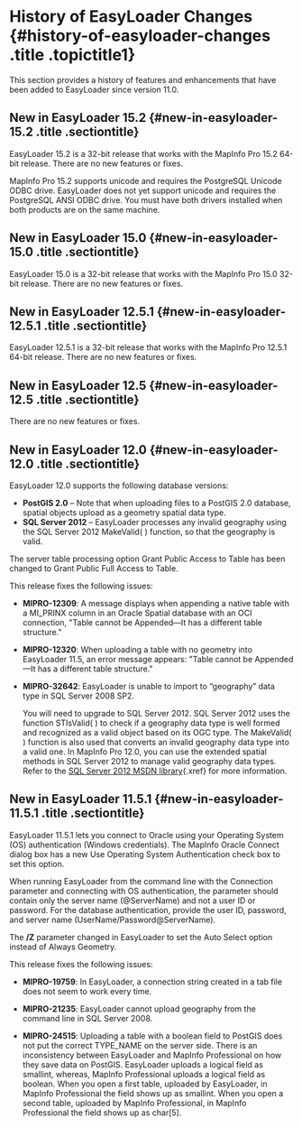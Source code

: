 History of EasyLoader Changes {#history-of-easyloader-changes .title .topictitle1}
=============================

This section provides a history of features and enhancements that have been added to EasyLoader since version 11.0.

New in EasyLoader 15.2 {#new-in-easyloader-15.2 .title .sectiontitle}
----------------------

EasyLoader 15.2 is a 32-bit release that works with the MapInfo Pro 15.2 64-bit release. There are no new features or fixes.

MapInfo Pro 15.2 supports unicode and requires the PostgreSQL Unicode ODBC drive. EasyLoader does not yet support unicode and requires the PostgreSQL ANSI ODBC drive. You must have both drivers installed when both products are on the same machine.

New in EasyLoader 15.0 {#new-in-easyloader-15.0 .title .sectiontitle}
----------------------

EasyLoader 15.0 is a 32-bit release that works with the MapInfo Pro 15.0 32-bit release. There are no new features or fixes.

New in EasyLoader 12.5.1 {#new-in-easyloader-12.5.1 .title .sectiontitle}
------------------------

EasyLoader 12.5.1 is a 32-bit release that works with the MapInfo Pro 12.5.1 64-bit release. There are no new features or fixes.

New in EasyLoader 12.5 {#new-in-easyloader-12.5 .title .sectiontitle}
----------------------

There are no new features or fixes.

New in EasyLoader 12.0 {#new-in-easyloader-12.0 .title .sectiontitle}
----------------------

EasyLoader 12.0 supports the following database versions:

-   **PostGIS 2.0** – Note that when uploading files to a PostGIS 2.0 database, spatial objects upload as a geometry spatial data type.
-   **SQL Server 2012** – EasyLoader processes any invalid geography using the SQL Server 2012 MakeValid( ) function, so that the geography is valid.

The server table processing option <span class="ph uicontrol">Grant Public Access to Table</span> has been changed to <span class="ph uicontrol">Grant Public Full Access to Table</span>.

This release fixes the following issues:

-   **MIPRO-12309**: A message displays when appending a native table with a MI\_PRINX column in an Oracle Spatial database with an OCI connection, "Table cannot be Appended—It has a different table structure."
-   **MIPRO-12320**: When uploading a table with no geometry into EasyLoader 11.5, an error message appears: "Table cannot be Appended—It has a different table structure."
-   **MIPRO-32642**: EasyLoader is unable to import to “geography” data type in SQL Server 2008 SP2.

    You will need to upgrade to SQL Server 2012. SQL Server 2012 uses the function STIsValid( ) to check if a geography data type is well formed and recognized as a valid object based on its OGC type. The MakeValid( ) function is also used that converts an invalid geography data type into a valid one. In MapInfo Pro 12.0, you can use the extended spatial methods in SQL Server 2012 to manage valid geography data types. Refer to the [SQL Server 2012 MSDN library](http://msdn.microsoft.com/en-us/library/ff929337.aspx){.xref} for more information.

New in EasyLoader 11.5.1 {#new-in-easyloader-11.5.1 .title .sectiontitle}
------------------------

EasyLoader 11.5.1 lets you connect to Oracle using your Operating System (OS) authentication (Windows credentials). The <span class="keyword wintitle">MapInfo Oracle Connect</span> dialog box has a new <span class="ph uicontrol">Use Operating System Authentication</span> check box to set this option.

When running EasyLoader from the command line with the <span class="keyword option">Connection</span> parameter and connecting with OS authentication, the parameter should contain only the server name (@ServerName) and not a user ID or password. For the database authentication, provide the user ID, password, and server name (UserName/Password@ServerName).

The **/Z** parameter changed in EasyLoader to set the <span class="ph uicontrol">Auto Select</span> option instead of <span class="ph uicontrol">Always Geometry</span>.

This release fixes the following issues:

-   **MIPRO-19759**: In EasyLoader, a connection string created in a tab file does not seem to work every time.

-   **MIPRO-21235**: EasyLoader cannot upload geography from the command line in SQL Server 2008.

-   **MIPRO-24515**: Uploading a table with a boolean field to PostGIS does not put the correct TYPE\_NAME on the server side. There is an inconsistency between EasyLoader and MapInfo Professional on how they save data on PostGIS. EasyLoader uploads a logical field as smallint, whereas, MapInfo Professional uploads a logical field as boolean. When you open a first table, uploaded by EasyLoader, in MapInfo Professional the field shows up as smallint. When you open a second table, uploaded by MapInfo Professional, in MapInfo Professional the field shows up as char\[5\].

